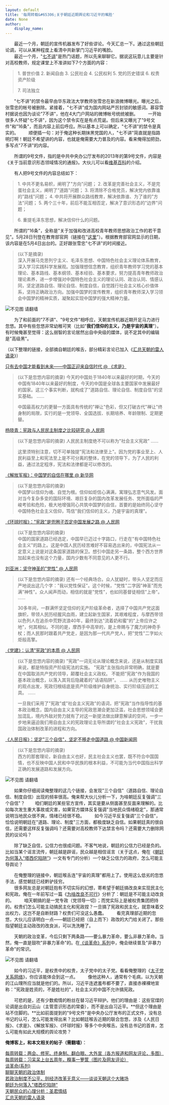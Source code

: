 ```yaml
---
layout: default
title: '每周转载&#65306;关于朝廷近期舆论和习近平的嘴脸'
date: None
author:
    display_name: 
---
```


　　最近一个月，朝廷的宣传机器发布了好些谬论。今天汇总一下。通过这些朝廷论调，可以从某种程度上看清中共新掌门习近平的嘴脸。  
　　最近一个月，"[七不讲](https://zh.wikipedia.org/wiki/%E4%B8%83%E4%B8%8D%E8%AE%B2)"是热门话题，所以先来聊聊它。据说这玩意儿主要是针对高校教师，规定课堂上不准讲如下7个方面的内容：  

> 1\. 普世价值 2. 新闻自由 3. 公民社会 4. 公民权利 5. 党的历史错误 6. 权贵资产阶级
> 
> 7\. 司法独立

　　"七不讲"的禁令最早由华东政法大学教师张雪忠在新浪微博曝光。曝光之后，张雪忠的帐号被删除。紧接着，"七不讲"成为国内网站严厉封锁的敏感词。慕容雪村据说也因为谈论"7不讲"，他在4大门户网站的微博帐号统统被删。 　　一开始很多人怀疑"七不讲"，因为这个禁令实在是有点荒诞。但后来又曝光了"9号文件"和"16条"，而且内容上前后呼应。所以基本上可以确定，"七不讲"的禁令是真实的。 　　顺便插一句：对于俺这种长期抹黑党国的人，"七不讲"简直就是指路明灯啊！朝廷不希望讲的内容，也就是俺需要大力普及的内容。看来俺得加把劲，多写点"7不讲"的内容。

　　所谓的9号文件，指的是中共中央办公厅发布的2013年的第9号文件，内容是《关于当前意识形态领域情况的通报》。大伙儿可以看[维基百科](https://zh.wikipedia.org/wiki/%E5%85%B3%E4%BA%8E%E5%BD%93%E5%89%8D%E6%84%8F%E8%AF%86%E5%BD%A2%E6%80%81%E9%A2%86%E5%9F%9F%E6%83%85%E5%86%B5%E7%9A%84%E9%80%9A%E6%8A%A5)的介绍。

　　有人把9号文件的内容总结如下：

> 1\. 中共不更名易帜，阐明了"方向"问题； 2. 改革是完善社会主义，不是完蛋社会主义，阐明了"道路"问题； 3. 将清除不合格党员，解决党内依靠谁的"路线"问题； 4. 中共将开展群众路线教育，解决依靠谁、为了谁的"方法"问题； 5. 两个三十年，前后不能互相否定，解决了意识形态的"边界"问题；
> 
> 6\. 重提毛泽东思想，解决信仰什么的问题。

  
　　所谓的"16条"，全称是"关于加强和改进高校青年教师思想政治工作的若干意见"。5月28日刊登在教育部官网（链接在"[这里](http://www.moe.gov.cn/publicfiles/business/htmlfiles/moe/s7060/201305/152333.html)"）。根据教育部官网显示的日期，该内容是在5月4日出台的。正好跟张雪忠"七不讲"的时间接近。  

> (以下是摘录)  
> 深入开展马克思列宁主义、毛泽东思想、中国特色社会主义理论体系教育，深入学习实践科学发展观。加强理想信念教育，组织青年教师学习党的基本理论、基本路线、基本纲领、基本经验、基本要求，努力提高青年教师政治理论素养，进一步增强对中国特色社会主义的理论认同、政治认同、情感认同，坚定道路自信、理论自信、制度自信，自觉践行社会主义核心价值体系，坚持正确政治方向。加强中国梦的宣传教育，组织青年教师深入学习领会中国梦的精神实质，凝聚起实现中国梦的强大精神力量。

  

![不见图 请翻墙](https://lh5.googleusercontent.com/yO6BRWrDjtziB8tZdWEBhkZ9cUgKTETo7XpBRmyQ2wYkX5AlwlQ4-2TBapyT-M8JrKY903nJmnXTEN1KtHRlT4J2RVnnWR_XiZ__OwiIWKSIHq-eJGYh4H2RO9s)

  
　　为了和前面的"7不讲"、"9号文件"相呼应，天朝宣传机器近期开足马力进行忽悠。其中有些忽悠非常幼稚可笑（比如"**我们信仰的主义，乃是宇宙的真理**"）。有时候俺甚至觉得：这么弱智的言论居然出自中央级的媒体，说不定其中的编辑是"高级黑"。

（以下整理的链接，全部摘自朝廷的喉舌，部分精彩言论已加入《[汇总天朝的雷人语录](https://program-think.blogspot.com/2012/07/weekly-share-12.html)》）

[只有去中国才能看到未来——中国正迎来自信时代 @ 《求是》](http://www.qstheory.cn/zxdk/2013/201309/201304/t20130426_226224.htm)

  

> (以下是忽悠内容的摘录) 今天的中国处于1840年以来最好的时期，今天的中国有1840年以来最好的制度，今天的中国是全球各主要国家中发展最好的国家。这三个事实判断，就构成了"道路自信、理论自信、制度自信"的坚实基础。 ......
> 
> 中国最高权力的更替一方面具有传统的"禅让"色彩，但又打破古代"禅让"终身制的局限，实行的是一党领导、全国选拔、长期培养、年龄限制、定期更替。

  
[杨晓青：宪政与人民民主制度之比较研究 @ 人民网](http://theory.people.com.cn/n/2013/0522/c40531-21566974.html)  

> (以下是忽悠内容的摘录) 人民民主制度绝不可以称为"社会主义宪政" ......
> 
> 这里须特别注意，切不可单独提"宪法和法律至上"。因为党的事业至上、人民利益至上和宪法至上是不可分离的整体，在党的领导下，为了人民的利益，通过法定程序，宪法和法律都是可以修改的。

  
[《解放军报》：中国梦的自信在哪里 @ 新华网](http://news.xinhuanet.com/mil/2013-05/22/c_124744959.htm)  

> (以下是忽悠内容的摘录)  
> 中国梦以信仰为魂、自觉为根。信仰如炬信心满满，寓理弘志意气风发。面对当今复杂多变的国际环境、艰巨复杂的国内改革发展任务、党所面临的严峻考验和危险，极大地增强同心共筑中国梦的自信，首要的是始终同心坚守中国特色社会主义信仰，笃信"我们信仰的主义，乃是宇宙的真理"。

  
[《环球时报》："宪政"是兜圈子否定中国发展之路 @ 人民网](http://theory.people.com.cn/n/2013/0522/c49150-21577322.html)  

> (以下是忽悠内容的摘录)  
> 中国的国家道路已经选定，中国早已迈过十字路口，行走在"有中国特色社会主义"的路上。这是中国人民历经苦难好不容易选出来的，中国宪法从一定意义上说是对这条国家道路的保卫。想引中国走另一条路，整个西方世界加起来也没有这个力量，国内少数有不同意见的人更不行。

  
[刘亚洲：坚守神圣的"党性" @ 人民网](http://cpc.people.com.cn/n/2013/0522/c64102-21565914.html)  

> (以下是忽悠内容的摘录) 还有一个经典场合。众人犹疑时，带头人坚定而庄严地说出这几个字："我以党性保证"。这个时候，"党性"二字因"神圣"而充满"神性"。众人闻声而动，相信的就是"党性"，也如同基督徒相信"上帝"。 ......
> 
> 30多年间，一群满怀坚定信仰的无产阶级革命者，选择了中国共产党这面旗帜，带领人民历经腥风血雨，建立起新生国家，其艰难程度，与摩西带领以色列人在追杀中荒野流浪40年，最终到达"流着奶和蜜"的"上帝应许之地"，何其相似。不同的是，摩西手中高举的，是上帝赐与了魔力的神奇手杖；而人民那时跟着共产党走，是因为那一代共产党人，把"党性"二字如火炬般高擎。

  
[《党建》：认清"宪政"的本质 @ 人民网](http://theory.people.com.cn/n/2013/0529/c83855-21652535.html)  

> (以下是忽悠内容的摘录) "宪政"一词无论从理论概念来说，还是从制度实践来说，都是特指资产阶级宪法的实施。 "宪政"主张指向非常明确，就是要在中国取消共产党的领导，颠覆社会主义政权。 不能把"宪政"作为我国的基本政治概念，以落入其背后隐藏着的"话语陷阱"。 ...... 从历史唯物主义的观点出发，宪政归根结底是资产阶级维护自身统治、实行阶级压迫的工具。 ......
> 
> 一旦我们采用了"宪政"或"社会主义宪政"的语词，把"宪政"当作指导性的基本政治概念，国内自由主义主导的宪政思潮会更加泛滥，社会思想领域会更加混乱，境内外敌对势力就有了对这一新提法做出肆意解读的空间，一步一步地来逼迫我们用自由主义的宪政理论主导所谓的"社会主义宪政"，干扰我国政治体制改革的进程和方向。

  
[《人民日报》：坚定"三个自信"，坚定不移走中国道路 @ 中国新闻网](http://www.chinanews.com/gn/2013/05-31/4876764.shtml)  

> (以下是忽悠内容的摘录)  
> 西方的那套理论，新自由主义也好，民主社会主义也罢，既不符合中国国情，也不反映中国人民和中华民族的根本利益，不可能为当代中国指出科学正确的发展道路和发展方向。

  
  

![不见图 请翻墙](https://lh4.googleusercontent.com/ah5Pq_lcBJUUi4MgONGsp8vRWGVNQOfEAuW8c0FAtP6-OOrHl99QMPAmQkGeqThlQT_zT_9Cd326-0nGlzORZYgOR4mZ3lVZVmR-AmKwv4OJ4_tiG3FmdRwuzIc)

　　如果你仔细阅读俺整理的这几个链接，会发现"三个自信"（道路自信、理论自信、制度自信）出现的频率很高。俺来帮大伙儿分析一下，为啥朝廷反复强调"三个自信"？ 　　咱们朝廷的某些官方宣传，其实是要从侧面甚至反面来理解的。比如每次发生重大事故或灾害，如果官方媒体反复强调"当地民众情绪稳定"，那通常说明当地民众很不爽，情绪已经很不稳。 　　如今习近平反复强调"三个自信"，恰恰说明朝廷在"道路、理论、制度"三方面，都极度缺乏自信。如果朝廷真的很自信，还需要这样反复强调吗？还需要对高校教师下达禁言令吗？还需要大力删除网民的议论吗？

　　除了缺乏自信，公信力也很成问题。不客气地说，朝廷的公信力已经是负的。比如当某个谣言流传，朝廷越是辟谣，民众越是相信谣言（关于这点，俺在《[朝廷为何落入“塔西佗陷阱”](https://program-think.blogspot.com/2012/07/tacitus-trap.html)》一文有专门的分析）一个缺乏公信力的政府，怎么可能主导舆论？

　　在俺整理的链接中，朝廷喉舌连"宇宙的真理"都用上了。使用这么低劣的忽悠手法，感觉朝廷已经黔驴技穷。  
　　很多网友总是对朝廷抱有不切实际的幻想，寄希望于朝廷搞改良来实现民主化和宪政。俺在一年前写过一篇《[为啥改良不可行](https://program-think.blogspot.com/2012/05/revolution-4.html)》分析了：朝廷是不可能主动改良的。 　　咱天朝搞的是一党专政（党领导一切）；而党实际上是被权贵集团把持的。权贵们怎么可能主动搞民主化和宪政捏？一旦搞了宪政和民主化，就意味着交出权力，这岂不是自断财路？权贵们可没这么愚蠢。 　　看完真理部近期的忽悠，大伙儿应该明白一点——朝廷已经把（自上而下）政改的大门给关闭了。那些指望朝廷主动政改的改良派，可以洗洗睡了。

　　天朝的政治变革，今后只剩下两条路——要么暴力革命，要么非暴力革命。当然，俺一直是鼓吹"非暴力革命"的。在[《谈革命》系列](https://program-think.blogspot.com/2011/12/revolution-0.html)中，俺会继续普及"非暴力革命"的常识。

  

![不见图 请翻墙](https://lh3.googleusercontent.com/gzNOR_TNAS-iXutvMNBS4SLG2T---KtL5km_voLKF1Hi7r64wUAIPCjetRGkCwZvMEkV8TjEeL0YOCYSAoB84aVEyadfP5FdwcaxgAS_VypCPWwaICeY_OPhLY4)

  
　　如今的习近平，是权贵中的权贵，太子党中的太子党。看看俺整理的《[太子党关系网络](https://program-think.blogspot.com/2013/03/princelings.html)》，你应该能体会到这一点。 　　像他这种人，通常有个毛病，以为天朝的江山理所应当就是他们的。所以，习近平连遮羞布都不要了，直接赤裸裸地宣称："宪政是姓资的，不是姓社的"，社会主义的中国不允许搞宪政。

　　可悲的是，还有少数痴情的粉丝在替习近平辩护。他们的理由是：这些官煤的论调是出自刘云山（主管意识形态的常委），而不是出自习近平。**但这个理由是站不住脚的。**比如前面提到的"9号文件"是中央办公厅发布的正式文件，没有总书记的认可，怎么可能发得出来？比如朝廷喉舌近期的联合忽悠，涉及《人民日报》、《求是》、《解放军报》、《环球时报》等多个中央喉舌。没有总书记的首肯，怎么可能有如此大规模的舆论攻势？

**俺博客上，和本文相关的帖子（需翻墙）**：

  
[每周转载：两会、修宪、终身制、翻白眼、大外宣（各方报道和网友评论，多图）](https://program-think.blogspot.com/2018/03/weekly-share-119.html)  
[每周转载：习呆呆上台五周年，糗事一箩筐（图片及网友评论）](https://program-think.blogspot.com/2017/09/weekly-share-116.html)  
[谈革命(系列)](https://program-think.blogspot.com/2011/12/revolution-0.html)  
[聊聊天朝的政治体制](https://program-think.blogspot.com/2012/07/form-of-government-in-china.html)  
[若政治制度不公平，则经济改革无意义——谈谈天朝这个大赌场](https://program-think.blogspot.com/2013/11/political-reform-or-economic-reform.html)  
[朝廷为何落入"塔西佗陷阱"](https://program-think.blogspot.com/2012/07/tacitus-trap.html)  
[天朝民众的心理分析：圣君情结](https://program-think.blogspot.com/2012/12/emperor-complex.html)  
[汇总天朝的雷人语录](https://program-think.blogspot.com/2012/07/weekly-share-12.html)

